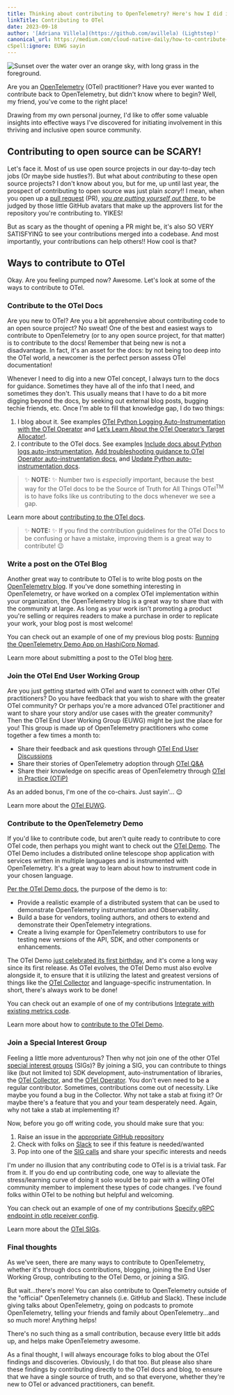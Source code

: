 ```yaml
---
title: Thinking about contributing to OpenTelemetry? Here's how I did it.
linkTitle: Contributing to OTel
date: 2023-09-18
author: '[Adriana Villela](https://github.com/avillela) (Lightstep)'
canonical_url: https://medium.com/cloud-native-daily/how-to-contribute-to-opentelemetry-5962e8b2447e
cSpell:ignore: EUWG sayin
---
```


![Sunset over the water over an orange sky, with long grass in the foreground.](turks-sunset.jpg)

Are you an [OpenTelemetry](/) (OTel) practitioner? Have you ever wanted to
contribute back to OpenTelemetry, but didn't know where to begin? Well, my
friend, you've come to the right place!

Drawing from my own personal journey, I'd like to offer some valuable insights
into effective ways I've discovered for initiating involvement in this thriving
and inclusive open source community.

## Contributing to open source can be SCARY!

Let's face it. Most of us use open source projects in our day-to-day tech jobs
(Or maybe side hustles?). But what about _contributing_ to these open source
projects? I don't know about you, but for me, up until last year, the prospect
of contributing to open source was just plain _scary_!! I mean, when you open up
a
[pull request](https://docs.github.com/en/pull-requests/collaborating-with-pull-requests/proposing-changes-to-your-work-with-pull-requests/about-pull-requests)
(PR), _[you are putting yourself out there]_, to be judged by those little
GitHub avatars that make up the approvers list for the repository you're
contributing to. YIKES!

But as scary as the thought of opening a PR might be, it's also SO VERY
SATISFYING to see your contributions merged into a codebase. And most
importantly, your contributions can help others!! How cool is that?

## Ways to contribute to OTel

Okay. Are you feeling pumped now? Awesome. Let's look at some of the ways to
contribute to OTel.

### Contribute to the OTel Docs

Are you new to OTel? Are you a bit apprehensive about contributing code to an
open source project? No sweat! One of the best and easiest ways to contribute to
OpenTelemetry (or to any open source project, for that matter) is to contribute
to the docs! Remember that being new is not a disadvantage. In fact, it's an
asset for the docs: by not being too deep into the OTel world, a newcomer is the
perfect person assess OTel documentation!

Whenever I need to dig into a new OTel concept, I always turn to the docs for
guidance. Sometimes they have all of the info that I need, and sometimes they
don't. This usually means that I have to do a bit more digging beyond the docs,
by seeking out external blog posts, bugging techie friends, etc. Once I'm able
to fill that knowledge gap, I do two things:

1. I blog about it. See examples
   [OTel Python Logging Auto-Instrumentation with the OTel Operator](https://medium.com/cloud-native-daily/lets-learn-about-otel-python-logging-auto-instrumentation-with-the-otel-operator-663247666570)
   and
   [Let’s Learn About the OTel Operator’s Target Allocator!](https://adri-v.medium.com/lets-learn-about-the-otel-operator-s-target-allocator-47a2b1f07562).
2. I contribute to the OTel docs. See examples
   [Include docs about Python logs auto-instrumentation](https://github.com/open-telemetry/opentelemetry.io/pull/3195),
   [Add troubleshooting guidance to OTel Operator auto-instruentation docs](https://github.com/open-telemetry/opentelemetry.io/pull/3098), and
   [Update Python auto-instrumentation docs](https://github.com/open-telemetry/opentelemetry.io/pull/2130).

> ✨ **NOTE:** ✨ Number two is _especially_ important, because the best way for
> the OTel docs to be the Source of Truth for All Things OTel<sup>TM</sup> is to
> have folks like us contributing to the docs whenever we see a gap.

Learn more about [contributing to the OTel docs](/docs/contributing/).

> ✨ **NOTE:** ✨ If you find the contribution guidelines for the OTel Docs to
> be confusing or have a mistake, improving them is a great way to contribute!
> 😉

### Write a post on the OTel Blog

Another great way to contribute to OTel is to write blog posts on the
[OpenTelemetry blog](/blog). If you've done something interesting in
OpenTelemetry, or have worked on a complex OTel implementation within your
organization, the OpenTelemetry blog is a great way to share that with the
community at large. As long as your work isn't promoting a product you're
selling or requires readers to make a purchase in order to replicate your work,
your blog post is most welcome!

You can check out an example of one of my previous blog posts:
[Running the OpenTelemetry Demo App on HashiCorp Nomad](/blog/2022/otel-demo-app-nomad/).

Learn more about submitting a post to the OTel blog
[here](https://github.com/open-telemetry/opentelemetry.io#submitting-a-blog-post).

### Join the OTel End User Working Group

Are you just getting started with OTel and want to connect with other OTel
practitioners? Do you have feedback that you wish to share with the greater OTel
community? Or perhaps you're a more advanced OTel practitioner and want to share
your story and/or use cases with the greater community? Then the OTel End User
Working Group (EUWG) might be just the place for you! This group is made up of
OpenTelemetry practitioners who come together a few times a month to:

- Share their feedback and ask questions through
  [OTel End User Discussions](/community/end-user/discussion-group/)
- Share their stories of OpenTelemetry adoption through
  [OTel Q&A](/community/end-user/interviews-feedback/)
- Share their knowledge on specific areas of OpenTelemetry through
  [OTel in Practice (OTiP)](/community/end-user/otel-in-practice/)

As an added bonus, I'm one of the co-chairs. Just sayin'… 😉

Learn more about the [OTel EUWG](/community/end-user/).

### Contribute to the OpenTelemetry Demo

If you'd like to contribute code, but aren't quite ready to contribute to core
OTel code, then perhaps you might want to check out the
[OTel Demo](/docs/demo/). The OTel Demo includes a distributed online telescope
shop application with services written in multiple languages and is instrumented
with OpenTelemetry. It's a great way to learn about how to instrument code in
your chosen language.

[Per the OTel Demo docs](https://github.com/open-telemetry/opentelemetry-demo#welcome-to-the-opentelemetry-astronomy-shop-demo),
the purpose of the demo is to:

- Provide a realistic example of a distributed system that can be used to
  demonstrate OpenTelemetry instrumentation and Observability.
- Build a base for vendors, tooling authors, and others to extend and
  demonstrate their OpenTelemetry integrations.
- Create a living example for OpenTelemetry contributors to use for testing new
  versions of the API, SDK, and other components or enhancements.

The OTel Demo [just celebrated its first birthday](/blog/2023/demo-birthday/),
and it's come a long way since its first release. As OTel evolves, the OTel Demo
must also evolve alongside it, to ensure that it is utilizing the latest and
greatest versions of things like the [OTel Collector](/docs/collector/) and
language-specific instrumentation. In short, there's always work to be done!

You can check out an example of one of my contributions
[Integrate with existing metrics code](https://github.com/open-telemetry/opentelemetry-demo/pull/432).

Learn more about how to
[contribute to the OTel Demo](https://github.com/open-telemetry/opentelemetry-demo/blob/main/CONTRIBUTING.md).

### Join a Special Interest Group

Feeling a little more adventurous? Then why not join one of the other OTel
[special interest groups](https://en.wikipedia.org/wiki/Special_interest_group)
(SIGs)? By joining a SIG, you can contribute to things like (but not limited to)
SDK development, auto-instrumentation of libraries, the
[OTel Collector](/docs/collector/), and the
[OTel Operator](/docs/kubernetes/operator/). You don't even need to be a regular
contributor. Sometimes, contributions come out of necessity. Like maybe you
found a bug in the Collector. Why not take a stab at fixing it? Or maybe there's
a feature that you and your team desperately need. Again, why not take a stab at
implementing it?

Now, before you go off writing code, you should make sure that you:

1. Raise an issue in the
   [appropriate GitHub repository](https://github.com/open-telemetry)
2. Check with folks on
   [Slack](https://communityinviter.com/apps/cloud-native/cncf) to see if this
   feature is needed/wanted
3. Pop into one of the [SIG calls](https://shorturl.at/beJ09) and share your
   specific interests and needs

I'm under no illusion that any contributing code to OTel is is a trivial task.
Far from it. If you do end up contributing code, one way to alleviate the
stress/learning curve of doing it solo would be to pair with a willing OTel
community member to implement these types of code changes. I've found folks
within OTel to be nothing but helpful and welcoming.

You can check out an example of one of my contributions
[Specify gRPC endpoint in otlp receiver config](https://github.com/open-telemetry/opentelemetry-helm-charts/pull/531).

Learn more about the [OTel SIGs](/community/#special-interest-groups).

### Final thoughts

As we've seen, there are many ways to contribute to OpenTelemetry, whether it's
through docs contributions, blogging, joining the End User Working Group,
contributing to the OTel Demo, or joining a SIG.

But wait...there's more! You can also contribute to OpenTelemetry outside of the
"official" OpenTelemetry channels (i.e. GitHub and Slack). These include giving
talks about OpenTelemetry, going on podcasts to promote OpenTelemetry, telling
your friends and family about OpenTelemetry...and so much more! Anything helps!

There's no such thing as a small contribution, because every little bit adds up,
and helps make OpenTelemetry awesome.

As a final thought, I will always encourage folks to blog about the OTel
findings and discoveries. Obviously, I do that too. But please also share these
findings by contributing directly to the OTel docs and blog, to ensure that we
have a single source of truth, and so that everyone, whether they're new to OTel
or advanced practitioners, can benefit.

[you are putting yourself out there]:
  https://open.spotify.com/episode/5YrBEsXoJV3UjrHRrLRqBP?si=BpWISRD0SLytJF-vJ02sSA
